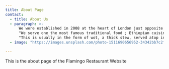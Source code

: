 ```yaml
---
title: About Page 
contact:
  - title: About Us
  - paragraph: >-
      We were established in 2008 at the heart of London just opposite Westfield. We are positioned at the centre convenance for every kind of transport Bus, Train, Underground and your Car with parking space available at the back of the restaurant with a small fee.",
      "We serve one the most famous traditional food ; Ethiopian cuisine (Amharic: የኢትዮጵያ ምግብ) characteristically consists of vegetable and often very spicy meat dishes.",
      "This is usually in the form of wot, a thick stew, served atop injera, a large sour dough flat bread, which is about 50 centimeters (20 inches) in diameter and made out of fermented teff flour.",
  - image: "https://images.unsplash.com/photo-1511690656952-34342bb7c2f2?ixid=MnwxMjA3fDB8MHxwaG90by1wYWdlfHx8fGVufDB8fHx8&ixlib=rb-1.2.1&auto=format&fit=crop&w=764&q=80"

---
```


This is the about page of the Flamingo Restaurant Website